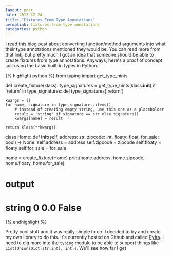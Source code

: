 ```yaml
---
layout: post
date: 2017-12-24
title: "Fixtures From Type Annotations"
permalink: fixtures-from-type-annotations
categories: python
---
```


I read [this blog post](http://ominian.com/2017/11/06/python-3-abusing-annotations/) about converting function/method arguments into what their type annotations mentioned they would be. You can read more from that link, but pretty much I got an idea that someone should be able to create fixtures from type annotations. Anyways, here's a proof of concept just using the basic built-in types in Python.

{% highlight python %}
from typing import get_type_hints


def create_fixture(klass):
    type_signatures = get_type_hints(klass.__init__)
    if 'return' in type_signatures:
        del type_signatures['return']

    kwargs = {}
    for name, signature in type_signatures.items():
        # instead of creating empty string, use this one as a placeholder
        result = 'string' if signature == str else signature()
        kwargs[name] = result

    return klass(**kwargs)


class Home:
    def __init__(self, address: str, zipcode: int, floaty: float, for_sale: bool) -> None:
        self.address = address
        self.zipcode = zipcode
        self.floaty = floaty
        self.for_sale = for_sale


home = create_fixture(Home)
print(home.address, home.zipcode, home.floaty, home.for_sale)
# output
# string 0 0.0 False
{% endhighlight %}

Pretty cool stuff and it was really simple to do. I decided to try and create my own library to do this. It's currently hosted on Github and called [Pyfta](https://github.com/gopar/pyfta). I need to dig more into the `typing` module to be able to support things like `List[Union[Dict[str,int], int]]`. We'll see how far I get
